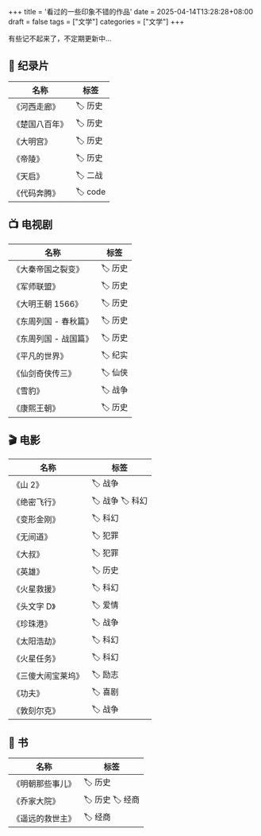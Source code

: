 +++
title = '看过的一些印象不错的作品'
date = 2025-04-14T13:28:28+08:00
draft = false
tags = ["文学"]
categories = ["文学"]
+++

有些记不起来了，不定期更新中...

## 📸 纪录片

| 名称 | 标签 |
| --- | --- |
| 《河西走廊》 | 🏷️ 历史 |
| 《楚国八百年》 | 🏷️ 历史 |
| 《大明宫》 | 🏷️ 历史 |
| 《帝陵》 | 🏷️ 历史 |
| 《天启》 |  🏷️ 二战 |
| 《代码奔腾》 | 🏷️ code |

## 📺 电视剧

| 名称 | 标签 |
| --- | --- |
| 《大秦帝国之裂变》 | 🏷️ 历史 |
| 《军师联盟》 | 🏷️ 历史 |
| 《大明王朝 1566》 | 🏷️ 历史 |
| 《东周列国 - 春秋篇》 | 🏷️ 历史 |
| 《东周列国 - 战国篇》 | 🏷️ 历史 |
| 《平凡的世界》 | 🏷️ 纪实 |
| 《仙剑奇侠传三》 | 🏷️ 仙侠 |
| 《雪豹》 | 🏷️ 战争 |
| 《康熙王朝》 | 🏷️ 历史 |

## 🎬 电影

| 名称 | 标签 |
| --- | --- |
| 《山 2》 | 🏷️ 战争 |
| 《绝密飞行》 | 🏷️ 战争 🏷️ 科幻 |
| 《变形金刚》 | 🏷️ 科幻 |
| 《无间道》 | 🏷️ 犯罪 |
| 《大叔》 | 🏷️ 犯罪 |
| 《英雄》 | 🏷️ 历史 |
| 《火星救援》 | 🏷️ 科幻 |
| 《头文字 D》 | 🏷️ 爱情 |
| 《珍珠港》 | 🏷️ 战争 |
| 《太阳浩劫》 | 🏷️ 科幻 |
| 《火星任务》 | 🏷️ 科幻 |
| 《三傻大闹宝莱坞》 | 🏷️ 励志 |
| 《功夫》 | 🏷️ 喜剧 |
| 《敦刻尔克》 | 🏷️ 战争 |

## 📖 书

| 名称 | 标签 |
| --- | --- |
| 《明朝那些事儿》 | 🏷️ 历史 |
| 《乔家大院》 | 🏷️ 历史 🏷️ 经商 |
| 《遥远的救世主》 | 🏷️ 经商 |

